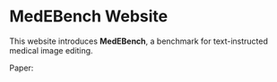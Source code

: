 # MedEBench Website

This website introduces **MedEBench**, a benchmark for text-instructed medical image editing.

Paper: 